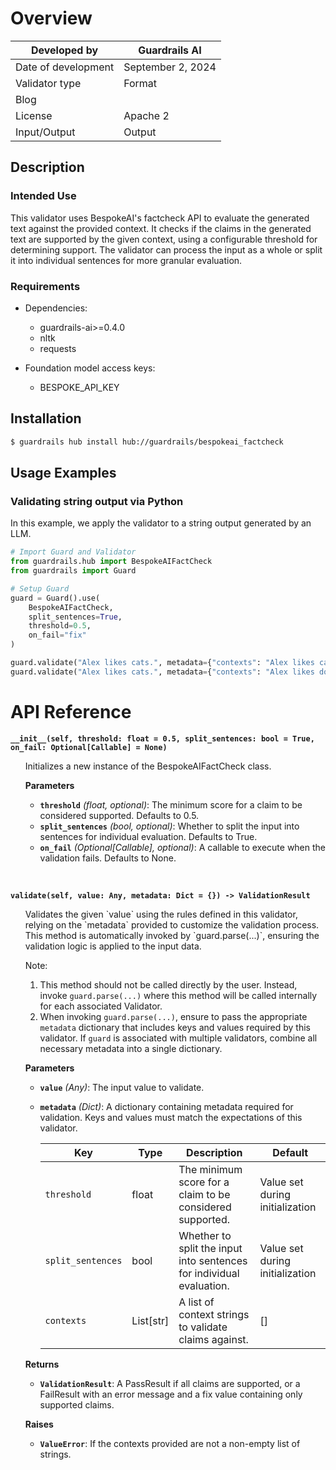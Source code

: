 # Overview

| Developed by | Guardrails AI |
| --- | --- |
| Date of development | September 2, 2024 |
| Validator type | Format |
| Blog |  |
| License | Apache 2 |
| Input/Output | Output |

## Description

### Intended Use
This validator uses BespokeAI's factcheck API to evaluate the generated text against the provided context. It checks if the claims in the generated text are supported by the given context, using a configurable threshold for determining support. The validator can process the input as a whole or split it into individual sentences for more granular evaluation.

### Requirements

* Dependencies:
	- guardrails-ai>=0.4.0
	- nltk
	- requests

* Foundation model access keys:
	- BESPOKE_API_KEY

## Installation

```bash
$ guardrails hub install hub://guardrails/bespokeai_factcheck
```

## Usage Examples

### Validating string output via Python

In this example, we apply the validator to a string output generated by an LLM.

```python
# Import Guard and Validator
from guardrails.hub import BespokeAIFactCheck
from guardrails import Guard

# Setup Guard
guard = Guard().use(
    BespokeAIFactCheck,
    split_sentences=True,
    threshold=0.5,
    on_fail="fix"
)

guard.validate("Alex likes cats.", metadata={"contexts": "Alex likes cats and dogs"})  # Validator passes
guard.validate("Alex likes cats.", metadata={"contexts": "Alex likes dogs, but not cats."})  # Validator fails
```

# API Reference

**`__init__(self, threshold: float = 0.5, split_sentences: bool = True, on_fail: Optional[Callable] = None)`**
<ul>
Initializes a new instance of the BespokeAIFactCheck class.

**Parameters**
- **`threshold`** *(float, optional)*: The minimum score for a claim to be considered supported. Defaults to 0.5.
- **`split_sentences`** *(bool, optional)*: Whether to split the input into sentences for individual evaluation. Defaults to True.
- **`on_fail`** *(Optional[Callable], optional)*: A callable to execute when the validation fails. Defaults to None.
</ul>
<br/>

**`validate(self, value: Any, metadata: Dict = {}) -> ValidationResult`**
<ul>
Validates the given `value` using the rules defined in this validator, relying on the `metadata` provided to customize the validation process. This method is automatically invoked by `guard.parse(...)`, ensuring the validation logic is applied to the input data.

Note:

1. This method should not be called directly by the user. Instead, invoke `guard.parse(...)` where this method will be called internally for each associated Validator.
2. When invoking `guard.parse(...)`, ensure to pass the appropriate `metadata` dictionary that includes keys and values required by this validator. If `guard` is associated with multiple validators, combine all necessary metadata into a single dictionary.

**Parameters**
- **`value`** *(Any)*: The input value to validate.
- **`metadata`** *(Dict)*: A dictionary containing metadata required for validation. Keys and values must match the expectations of this validator.

    | Key | Type | Description | Default |
    | --- | --- | --- | --- |
    | `threshold` | float | The minimum score for a claim to be considered supported. | Value set during initialization |
    | `split_sentences` | bool | Whether to split the input into sentences for individual evaluation. | Value set during initialization |
    | `contexts` | List[str] | A list of context strings to validate claims against. | [] |

**Returns**
- **`ValidationResult`**: A PassResult if all claims are supported, or a FailResult with an error message and a fix value containing only supported claims.

**Raises**
- **`ValueError`**: If the contexts provided are not a non-empty list of strings.
</ul>
